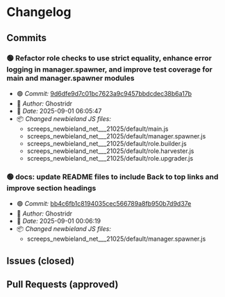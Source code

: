 # Changelog
## Commits

### 🟢 Refactor role checks to use strict equality, enhance error logging in manager.spawner, and improve test coverage for main and manager.spawner modules

- 🟢 *Commit:* [9d6dfe9d7c01bc7623a9c9457bbdcdec38b6a17b](https://github.com/Ghostridr/ScreepsWorld/commit/9d6dfe9d7c01bc7623a9c9457bbdcdec38b6a17b)
- 👤 *Author:* Ghostridr
- 📅 *Date:* 2025-09-01 06:05:47
- 📦 *Changed newbieland JS files:*
  - screeps_newbieland_net___21025/default/main.js
  - screeps_newbieland_net___21025/default/manager.spawner.js
  - screeps_newbieland_net___21025/default/role.builder.js
  - screeps_newbieland_net___21025/default/role.harvester.js
  - screeps_newbieland_net___21025/default/role.upgrader.js

### 🟢 docs: update README files to include Back to top links and improve section headings

- 🟢 *Commit:* [bb4c6fb1c8194035cec566789a8fb950b7d9d37e](https://github.com/Ghostridr/ScreepsWorld/commit/bb4c6fb1c8194035cec566789a8fb950b7d9d37e)
- 👤 *Author:* Ghostridr
- 📅 *Date:* 2025-09-01 00:06:19
- 📦 *Changed newbieland JS files:*
  - screeps_newbieland_net___21025/default/manager.spawner.js

## Issues (closed)

## Pull Requests (approved)

